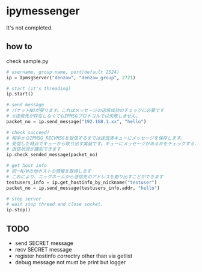 # ipymessenger

It's not completed.

## how to

check sample.py

```python
# username, group name, port(default 2524)
ip = IpmsgServer("denzow", "denzow_group", 2721)

# start (it's threading)
ip.start()

# send message
# パケットNOが戻ります。これはメッセージの送信成功のチェックに必要です
# ※送信先が存在しなくてもIPMSGプロトコルでは失敗しません。
packet_no = ip.send_message("192.168.1.xx", "hello")

# check succeed?
# 相手からIPMSG_RECVMSGを受信するまでは送信済キューにメッセージを保存します。
# 受信した時点でキューから取り出す実装です。キューにメッセージがあるかをチェックすることで
# 送信状況が識別できます
ip.check_sended_message(packet_no)

# get host info
# 同一N/Wの他ホストの情報を取得します
# これにより、ニックネームから送信先のアドレスを割り出すことができます
testusers_info = ip.get_hostinfo_by_nickname("testuser")
packet_no = ip.send_message(testusers_info.addr, "hello")

# stop server
# wait stop thread and close socket.
ip.stop()

```


## TODO

* send SECRET message
* recv SECRET message
* register hostinfo correctry other than via getlist
* debug message not must be print but logger